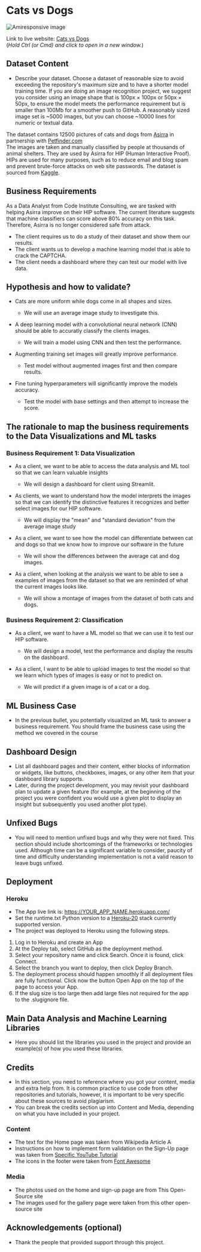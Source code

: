 # Cats vs Dogs

![Amiresponsive image](TODO)

Link to live website: [Cats vs Dogs](TODO) <br>(*Hold Ctrl (or Cmd) and click to open in a new window.*)



## Dataset Content
* Describe your dataset. Choose a dataset of reasonable size to avoid exceeding the repository's maximum size and to have a shorter model training time. If you are doing an image recognition project, we suggest you consider using an image shape that is 100px × 100px or 50px × 50px, to ensure the model meets the performance requirement but is smaller than 100Mb for a smoother push to GitHub. A reasonably sized image set is ~5000 images, but you can choose ~10000 lines for numeric or textual data. 

The dataset contains 12500 pictures of cats and dogs from [Asirra](http://research.microsoft.com/en-us/um/redmond/projects/asirra/) in partnership with [Petfinder.com](http://www.petfinder.com/) <br>
The images are taken and manually classified by people at thousands of animal shelters. They are used by Asirra for HIP (Human Interactive Proof). HIPs are used for many purposes, such as to reduce email and blog spam and prevent brute-force attacks on web site passwords. The dataset is sourced from [Kaggle](https://www.kaggle.com/competitions/dogs-vs-cats).


## Business Requirements

As a Data Analyst from Code Institute Consulting, we are tasked with helping Asirra improve on their HIP software. The current literature suggests that machine classifiers can score above 80% accuracy on this task. Therefore, Asirra is no longer considered safe from attack.

- The client requires us to do a study of their dataset and show them our results.
- The client wants us to develop a machine learning model that is able to crack the CAPTCHA.
- The client needs a dashboard where they can test our model with live data.


## Hypothesis and how to validate?

- Cats are more uniform while dogs come in all shapes and sizes.
  - We will use an average image study to investigate this.

- A deep learning model with a convolutional neural network (CNN) should be able to accuratly classify the clients images.
  - We will train a model using CNN and then test the performance.

- Augmenting training set images will greatly improve performance.
  - Test model without augmented images first and then compare results.

- Fine tuning hyperparameters will significantly improve the models accuracy.
  - Test the model with base settings and then attempt to increase the score.


## The rationale to map the business requirements to the Data Visualizations and ML tasks

### **Business Requirement 1**: Data Visualization
- As a client, we want to be able to access the data analysis and ML tool so that we can learn valuable insights
  - We will design a dashboard for client using Streamlit.

- As clients, we want to understand how the model interprets the images so that we can identify the distinctive features it recognizes and better select images for our HIP software.
  - We will display the "mean" and "standard deviation" from the average image study

- As a client, we want to see how the model can differentiate between cat and dogs so that we know how to improve our software in the future
  - We will show the differences between the average cat and dog images.

- As a client, when looking at the analysis we want to be able to see a examples of images from the dataset so that we are reminded of what the current images looks like.
  - We will show a montage of images from the dataset of both cats and dogs.

### **Business Requirement 2**: Classification

- As a client, we want to have a ML model so that we can use it to test our HIP software.
  - We will design a model, test the performance and display the results on the dashboard.

- As a client, I want to be able to upload images to test the model so that we learn which types of images is easy or not to predict on.
  - We will predict if a given image is of a cat or a dog.






## ML Business Case
* In the previous bullet, you potentially visualized an ML task to answer a business requirement. You should frame the business case using the method we covered in the course 


## Dashboard Design
* List all dashboard pages and their content, either blocks of information or widgets, like buttons, checkboxes, images, or any other item that your dashboard library supports.
* Later, during the project development, you may revisit your dashboard plan to update a given feature (for example, at the beginning of the project you were confident you would use a given plot to display an insight but subsequently you used another plot type).



## Unfixed Bugs
* You will need to mention unfixed bugs and why they were not fixed. This section should include shortcomings of the frameworks or technologies used. Although time can be a significant variable to consider, paucity of time and difficulty understanding implementation is not a valid reason to leave bugs unfixed.

## Deployment
### Heroku

* The App live link is: https://YOUR_APP_NAME.herokuapp.com/ 
* Set the runtime.txt Python version to a [Heroku-20](https://devcenter.heroku.com/articles/python-support#supported-runtimes) stack currently supported version.
* The project was deployed to Heroku using the following steps.

1. Log in to Heroku and create an App
2. At the Deploy tab, select GitHub as the deployment method.
3. Select your repository name and click Search. Once it is found, click Connect.
4. Select the branch you want to deploy, then click Deploy Branch.
5. The deployment process should happen smoothly if all deployment files are fully functional. Click now the button Open App on the top of the page to access your App.
6. If the slug size is too large then add large files not required for the app to the .slugignore file.


## Main Data Analysis and Machine Learning Libraries
* Here you should list the libraries you used in the project and provide an example(s) of how you used these libraries.


## Credits 

* In this section, you need to reference where you got your content, media and extra help from. It is common practice to use code from other repositories and tutorials, however, it is important to be very specific about these sources to avoid plagiarism. 
* You can break the credits section up into Content and Media, depending on what you have included in your project. 

### Content 

- The text for the Home page was taken from Wikipedia Article A
- Instructions on how to implement form validation on the Sign-Up page was taken from [Specific YouTube Tutorial](https://www.youtube.com/)
- The icons in the footer were taken from [Font Awesome](https://fontawesome.com/)

### Media

- The photos used on the home and sign-up page are from This Open-Source site
- The images used for the gallery page were taken from this other open-source site



## Acknowledgements (optional)
* Thank the people that provided support through this project.


